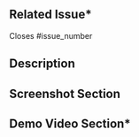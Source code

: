 <!-- Pull Request Template -->

## Related Issue*

Closes #issue_number

<!-- If there is no issue number, the PR will not be merged. Therefore, please ensure that the issue number is added -->

## Description

<!-- Write a brief description of the changes made in the PR. Explain the problem being addressed, or any relevant
information. -->

## Screenshot Section

<!-- Include the screenshot to preview the changes done and their proper functionality -->

## Demo Video Section*

<!-- Include the demo video to preview the changes done and their proper functionality -->
